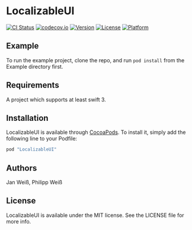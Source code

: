 # LocalizableUI

[![CI Status](http://img.shields.io/travis/weiss19ja/LocalizableUI.svg?style=flat)](https://travis-ci.org/weiss19ja/LocalizableUI)
[![codecov.io](https://codecov.io/gh/weiss19ja/LocalizableUI/branch/master/graphs/badge.svg)](https://codecov.io/gh/weiss19ja/LocalizableUI)
[![Version](https://img.shields.io/cocoapods/v/LocalizableUI.svg?style=flat)](http://cocoapods.org/pods/LocalizableUI)
[![License](https://img.shields.io/cocoapods/l/LocalizableUI.svg?style=flat)](http://cocoapods.org/pods/LocalizableUI)
[![Platform](https://img.shields.io/cocoapods/p/LocalizableUI.svg?style=flat)](http://cocoapods.org/pods/LocalizableUI)

## Example

To run the example project, clone the repo, and run `pod install` from the Example directory first.

## Requirements

A project which supports at least swift 3.

## Installation

LocalizableUI is available through [CocoaPods](http://cocoapods.org). To install
it, simply add the following line to your Podfile:

```ruby
pod "LocalizableUI"
```

## Authors

Jan Weiß, Philipp Weiß

## License

LocalizableUI is available under the MIT license. See the LICENSE file for more info.
